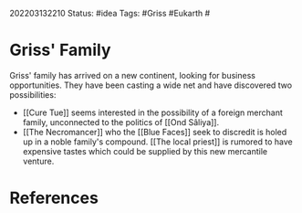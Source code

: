 202203132210
Status: #idea
Tags: #Griss #Eukarth #

# Griss' Family
Griss' family has arrived on a new continent, looking for business opportunities. They have been casting a wide net and have discovered two possibilities:
- [[Cure Tue]] seems interested in the possibility of a foreign merchant family, unconnected to the politics of [[Ond Sâliya]].
- [[The Necromancer]] who the [[Blue Faces]] seek to discredit is holed up in a noble family's compound. [[The local priest]] is rumored to have expensive tastes which could be supplied by this new mercantile venture.
# References

